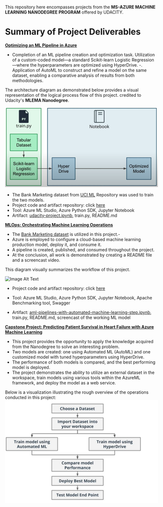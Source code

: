 This repository here encompasses projects from the **MS-AZURE MACHINE LEARNING NANODEGREE PROGRAM** offered by UDACITY. 


# Summary of Project Deliverables

[**Optimizing an ML Pipeline in Azure**](https://github.com/robiulrafi/Azure-ML-Engineer-Nanodegree-Project-Portfolio/tree/main/Optimizing%20an%20ML%20Pipeline%20in%20Azure)

- Completion of an ML pipeline creation and optimization task.
 Utilization of a custom-coded model—a standard Scikit-learn Logistic Regression—where the hyperparameters are optimized using HyperDrive.
-. Application of AutoML to construct and refine a model on the same dataset, enabling a comparative analysis of results from both methodologies.

The architecture diagram as demonstrated below provides a visual representation of the logical process flow of this project. credited to Udacity's **MLEMA Nanodegree**.

![Image Alt Text](Optimizing%20an%20ML%20Pipeline%20in%20Azure/Artifacts/Pipeline_Sklearn.PNG)

* The Bank Marketing dataset from [UCI ML](https://archive.ics.uci.edu/dataset/222/bank+marketing) Repository was used to train the two models.
* Project code and artifact repository: click [here](https://github.com/robiulrafi/Azure-ML-Engineer-Nanodegree-Project-Portfolio/tree/main/Optimizing%20an%20ML%20Pipeline%20in%20Azure)
* Tool: Azure ML Studio, Azure Python SDK, Jupyter Notebook
* Artifact: [udacity-project.ipynb](https://github.com/robiulrafi/Azure-ML-Engineer-Nanodegree-Project-Portfolio/blob/main/Optimizing%20an%20ML%20Pipeline%20in%20Azure/udacity-project.ipynb), train.py, README.md


[**MLOps: Orchestrating Machine Learning Operations**](https://github.com/robiulrafi/Azure-ML-Engineer-Nanodegree-Project-Portfolio/tree/main/MLOps%3A%20Orchestrating%20Machine%20Learning%20Operations)

- The [Bank Marketing dataset](https://archive.ics.uci.edu/dataset/222/bank+marketing) is utilized in this project.-
-  Azure is employed to configure a cloud-based machine learning production model, deploy it, and consume it.
- A pipeline is created, published, and consumed throughout the project.
- At the conclusion, all work is demonstrated by creating a README file and a screencast video.

This diagram visually summarizes the workflow of this project.

![Image Alt Text](MLOps%3A%20Orchestrating%20Machine%20Learning%20Operations/Artifacts/workflow.PNG)

* Project code and artifact repository: click [here](https://github.com/robiulrafi/Azure-ML-Engineer-Nanodegree-Project-Portfolio/tree/main/MLOps%3A%20Orchestrating%20Machine%20Learning%20Operation)

* Tool: Azure ML Studio, Azure Python SDK, Jupyter Notebook, Apache Benchmarking tool, Swagger

* Artifact: [aml-pipelines-with-automated-machine-learning-step.ipynb](https://github.com/robiulrafi/Azure-ML-Engineer-Nanodegree-Project-Portfolio/blob/main/MLOps%3A%20Orchestrating%20Machine%20Learning%20Operations/starter_files/aml-pipelines-with-automated-machine-learning-step.ipynb), train.py, README.md, screencast of the working ML model

[**Capstone Project: Predicting Patient Survival in Heart Failure with Azure Machine Learning**](https://github.com/robiulrafi/Azure-ML-Engineer-Nanodegree-Project-Portfolio/tree/main/Capstone%20Project%3A%20Predicting%20Patient%20Survival%20in%20Heart%20Failure%20with%20Azure%20Machine%20Learning)

- This project provides the opportunity to apply the knowledge acquired from the Nanodegree to solve an interesting problem.
- Two models are created: one using Automated ML (AutoML) and one customized model with tuned hyperparameters using HyperDrive.
- The performance of both models is compared, and the best performing model is deployed.
- The project demonstrates the ability to utilize an external dataset in the workspace, train models using various tools within the AzureML framework, and deploy the model as a web service.

Below is a visualization illustrating the rough overview of the operations conducted in this project:
![Image Alt Text](Capstone%20Project%3A%20Predicting%20Patient%20Survival%20in%20Heart%20Failure%20with%20Azure%20Machine%20Learning/Artifacts/Process_Flow.PNG)



    
